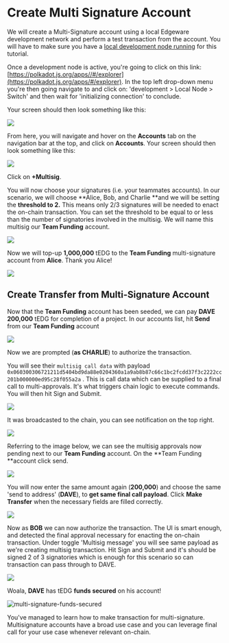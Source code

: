 # Create Multi Signature Account

We will create a Multi-Signature account using a local Edgeware development network and perform a test transaction from the account. You will have to make sure you have a [local development node running](../../development/develop/smart-contracts/evm-smart-contracts/tutorials/deploy-an-evm-contract/setting-up-a-edgeware-evm-node.md) for this tutorial.

Once a development node is active, you're going to click on this link: [https://polkadot.js.org/apps//#/explorer](https://polkadot.js.org/apps/#/explorer). In the top left drop-down menu you're then going navigate to and click on: 'development > Local Node > Switch' and then wait for 'initializing connection' to conclude.

Your screen should then look something like this:

![](<../../.gitbook/assets/Screen Shot 2021-10-11 at 6.52.11 PM.png>)

From here, you will navigate and hover on the **Accounts** tab on the navigation bar at the top, and click on **Accounts**. Your screen should then look something like this:

![](<../../.gitbook/assets/Screen Shot 2021-10-11 at 6.59.49 PM.png>)

Click on **+Multisig**.

You will now choose your signatures (i.e. your teammates accounts). In our scenario, we will choose **Alice, Bob, and Charlie **and we will be setting the **threshold to 2.** This means only 2/3 signatures will be needed to enact the on-chain transaction. You can set the threshold to be equal to or less than the number of signatories involved in the multisig. We will name this multisig our **Team Funding** account.

![](<../../.gitbook/assets/Screen Shot 2021-10-11 at 7.19.12 PM.png>)

Now we will top-up **1,000,000** tEDG to the **Team Funding** multi-signature account from **Alice**. Thank you Alice!

![](<../../.gitbook/assets/Screen Shot 2021-10-11 at 7.21.48 PM.png>)

## Create Transfer from Multi-Signature Account

Now that the **Team Funding** account has been seeded, we can pay **DAVE** **200,000** tEDG for completion of a project. In our accounts list, hit **Send** from our **Team Funding** account

![](<../../.gitbook/assets/Screen Shot 2021-10-11 at 7.23.52 PM.png>)

Now we are prompted (**as CHARLIE**) to authorize the transaction.

You will see their `multisig call data` with payload `0x060300306721211d5404bd9da88e0204360a1a9ab8b87c66c1bc2fcdd37f3c2222cc201b000000ed95c28f055a2a` . This is call data which can be supplied to a final call to multi-approvals. It's what triggers chain logic to execute commands. You will then hit Sign and Submit.

![](<../../.gitbook/assets/Screen Shot 2021-10-11 at 7.28.19 PM.png>)

It was broadcasted to the chain, you can see notification on the top right.

![](../../../.gitbook/assets/transfer-ms-first-call.png)

Referring to the image below, we can see the multisig approvals now pending next to our **Team Funding** account. On the **Team Funding **account click send.

![](<../../.gitbook/assets/Screen Shot 2021-10-11 at 7.40.04 PM.png>)

You will now enter the same amount again (**200,000**) and choose the same 'send to address' (**DAVE**), to **get same final call payload**. Click **Make Transfer** when the necessary fields are filled correctly.

![](<../../.gitbook/assets/Screen Shot 2021-10-11 at 7.43.17 PM.png>)

Now as **BOB** we can now authorize the transaction. The UI is smart enough, and detected the final approval necessary for enacting the on-chain transaction. Under toggle 'Multisig message' you will see same payload as we're creating multisig transaction. Hit Sign and Submit and it's should be signed 2 of 3 signatories which is enough for this scenario so can transaction can pass through to DAVE.

![](<../../.gitbook/assets/Screen Shot 2021-10-11 at 7.52.26 PM.png>)

Woala, **DAVE** has tEDG **funds secured** on his account!

![multi-signature-funds-secured](../../../.gitbook/assets/funds-secured.png)

You've managed to learn how to make transaction for multi-signature. Multisignature accounts have a broad use case and you can leverage final call for your use case whenever relevant on-chain.
